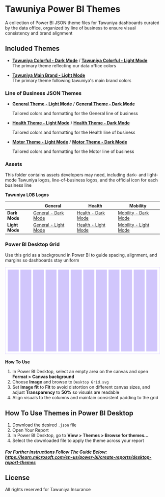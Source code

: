 # Tawuniya Power BI Themes

A collection of Power BI JSON theme files for Tawuniya dashboards curated by the data office, organized by line of business to ensure visual consistency and brand alignment

## Included Themes

- **[Tawuniya Colorful - Dark Mode](./Tawuniya%20Colorful%20-%20Dark%20Mode.json)** / **[Tawuniya Colorful - Light Mode](./Tawuniya%20Colorful%20-%20Light%20Mode.json)**  
  The primary theme reflecting our data office colors

- **[Tawuniya Main Brand - Light Mode](./Tawuniya%20Main%20Brand%20-%20Light%20Mode.json)**  
  The primary theme following tawuniya's main brand colors

### Line of Business JSON Themes

- **[General Theme - Light Mode](./Line%20Of%20Business%20JSON%20Themes/General%20Theme%20-%20Light%20Mode.json)** / **[General Theme - Dark Mode](./Line%20Of%20Business%20JSON%20Themes/General%20Theme%20-%20Dark%20Mode.json)**

  Tailored colors and formatting for the General line of business

- **[Health Theme - Light Mode](./Line%20Of%20Business%20JSON%20Themes/Health%20Theme%20-%20Light%20Mode.json)** / **[Health Theme - Dark Mode](./Line%20Of%20Business%20JSON%20Themes/Health%20Theme%20-%20Dark%20Mode.json)**

  Tailored colors and formatting for the Health line of business

- **[Motor Theme - Light Mode](./Line%20Of%20Business%20JSON%20Themes/Motor%20Theme%20-%20Light%20Mode.json)** / **[Motor Theme - Dark Mode](./Line%20Of%20Business%20JSON%20Themes/Motor%20Theme%20-%20Dark%20Mode.json)**

  Tailored colors and formatting for the Motor line of business

### Assets

This folder contains assets developers may need, including dark- and light-mode Tawuniya logos, line-of-business logos, and the official icon for each business line

**Tawuniya LOB Logos**

|                | General                                                                                                    | Health                                                                                                    | Mobility                                                                                                      |
| -------------- | ---------------------------------------------------------------------------------------------------------- | --------------------------------------------------------------------------------------------------------- | ------------------------------------------------------------------------------------------------------------- |
| **Dark Mode**  | [ General - Dark Mode](./Assets/LOB%20Logos/Dark%20Mode/Tawuniya%20Logo%20General%20-%20Dark%20Mode.png)   | [ Health - Dark Mode](./Assets/LOB%20Logos/Dark%20Mode/Tawuniya%20Logo%20Health%20-%20Dark%20Mode.png)    | [ Mobility - Dark Mode](./Assets/LOB%20Logos/Dark%20Mode/Tawuniya%20Logo%20Mobility%20-%20Dark%20Mode.png)    |
| **Light Mode** | [General - Light Mode](./Assets/LOB%20Logos/Light%20Mode/Tawuniya%20Logo%20General%20-%20Light%20Mode.png) | [ Health - Light Mode](./Assets/LOB%20Logos/Light%20Mode/Tawuniya%20Logo%20Health%20-%20Light%20Mode.png) | [ Mobility - Light Mode](./Assets/LOB%20Logos/Light%20Mode/Tawuniya%20Logo%20Mobility%20-%20Light%20Mode.png) |

### Power BI Desktop Grid

Use this grid as a background in Power BI to guide spacing, alignment, and margins so dashboards stay uniform

![Power BI Desktop Grid](./Assets/Desktop%20Grid.svg)

**How To Use**

1. In Power BI Desktop, select an empty area on the canvas and open **Format > Canvas background**
2. Choose **Image** and browse to `Desktop Grid.svg`
3. Set **Image fit** to **Fit** to avoid distortion on different canvas sizes, and adjust **Transparency** to **50%** so visuals are readable
4. Align visuals to the columns and maintain consistent padding to the grid

## How To Use Themes in Power BI Desktop

1. Download the desired `.json` file
2. Open Your Report
3. In Power BI Desktop, go to **View > Themes > Browse for themes...**
4. Select the downloaded file to apply the theme across your report

##### For Further Instructions Follow The Guide Below: https://learn.microsoft.com/en-us/power-bi/create-reports/desktop-report-themes

## License

All rights reserved for Tawuniya Insurance
